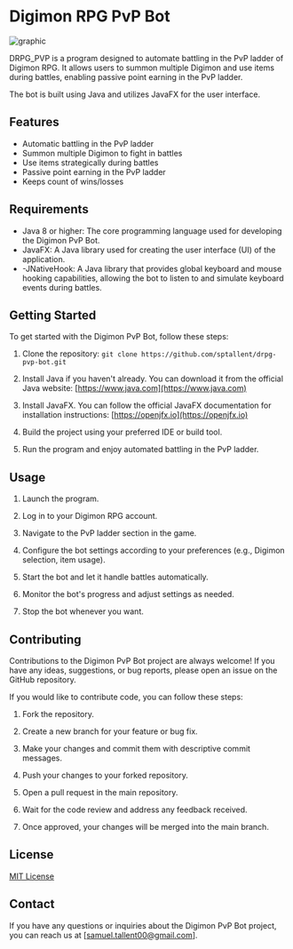 # Digimon RPG PvP Bot
![graphic](https://github.com/sptallent/drpg-pvp-bot/assets/17508350/2044132b-142f-402b-aaa1-350b542c61d6)

DRPG_PVP is a program designed to automate battling in the PvP ladder of Digimon RPG. It allows users to summon multiple Digimon and use items during battles, enabling passive point earning in the PvP ladder.

The bot is built using Java and utilizes JavaFX for the user interface.

## Features

- Automatic battling in the PvP ladder
- Summon multiple Digimon to fight in battles
- Use items strategically during battles
- Passive point earning in the PvP ladder
- Keeps count of wins/losses

## Requirements

- Java 8 or higher: The core programming language used for developing the Digimon PvP Bot.
- JavaFX: A Java library used for creating the user interface (UI) of the application.
- -JNativeHook: A Java library that provides global keyboard and mouse hooking capabilities, allowing the bot to listen to and simulate keyboard events during battles.

## Getting Started

To get started with the Digimon PvP Bot, follow these steps:

1. Clone the repository: ```git clone https://github.com/sptallent/drpg-pvp-bot.git```

2. Install Java if you haven't already. You can download it from the official Java website: [https://www.java.com](https://www.java.com)

3. Install JavaFX. You can follow the official JavaFX documentation for installation instructions: [https://openjfx.io](https://openjfx.io)

4. Build the project using your preferred IDE or build tool.

5. Run the program and enjoy automated battling in the PvP ladder.

## Usage

1. Launch the program.

2. Log in to your Digimon RPG account.

3. Navigate to the PvP ladder section in the game.

4. Configure the bot settings according to your preferences (e.g., Digimon selection, item usage).

5. Start the bot and let it handle battles automatically.

6. Monitor the bot's progress and adjust settings as needed.

7. Stop the bot whenever you want.

## Contributing

Contributions to the Digimon PvP Bot project are always welcome! If you have any ideas, suggestions, or bug reports, please open an issue on the GitHub repository.

If you would like to contribute code, you can follow these steps:

1. Fork the repository.

2. Create a new branch for your feature or bug fix.

3. Make your changes and commit them with descriptive commit messages.

4. Push your changes to your forked repository.

5. Open a pull request in the main repository.

6. Wait for the code review and address any feedback received.

7. Once approved, your changes will be merged into the main branch.

## License

[MIT License](LICENSE)

## Contact

If you have any questions or inquiries about the Digimon PvP Bot project, you can reach us at [samuel.tallent00@gmail.com].
